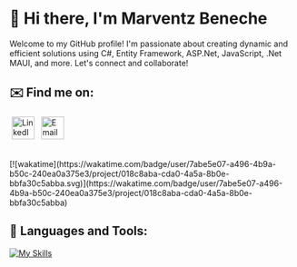# 👋 Hi there, I'm Marventz Beneche

Welcome to my GitHub profile! I'm passionate about creating dynamic and efficient solutions using C#, Entity Framework, ASP.Net, JavaScript, .Net MAUI, and more. Let's connect and collaborate!

## ✉️ Find me on:
 <a href="https://linkedin.com/in/benechem" target="_blank" rel="noopener noreferrer"> <img src="https://icons.iconarchive.com/icons/limav/flat-gradient-social/512/Linkedin-icon.png" alt="LinkedIn" height="40" style="vertical-align:top; margin:4px"></a>
 <a href="mailto:info@benechem.co"> <img src="https://icons.iconarchive.com/icons/dtafalonso/android-lollipop/512/Gmail-icon.png" alt="Email" height="40" style="vertical-align:top; margin:4px"></a>
</p>

<br/>
[![wakatime](https://wakatime.com/badge/user/7abe5e07-a496-4b9a-b50c-240ea0a375e3/project/018c8aba-cda0-4a5a-8b0e-bbfa30c5abba.svg)](https://wakatime.com/badge/user/7abe5e07-a496-4b9a-b50c-240ea0a375e3/project/018c8aba-cda0-4a5a-8b0e-bbfa30c5abba)

<br />

## 🧰 Languages and Tools:

[![My Skills](https://skillicons.dev/icons?i=js,html,css,cs,java,php,mysql,dotnet,bootstrap,visualstudio,vscode,androidstudio,azure,xd,wordpress,raspberrypi)](https://skillicons.dev)
<br />


